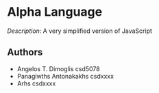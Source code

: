
# Alpha Language

*Description*: A very simplified version of JavaScript

## Authors

* Angelos T. Dimoglis    csd5078
* Panagiwths Antonakakhs csdxxxx
* Arhs                   csdxxxx

